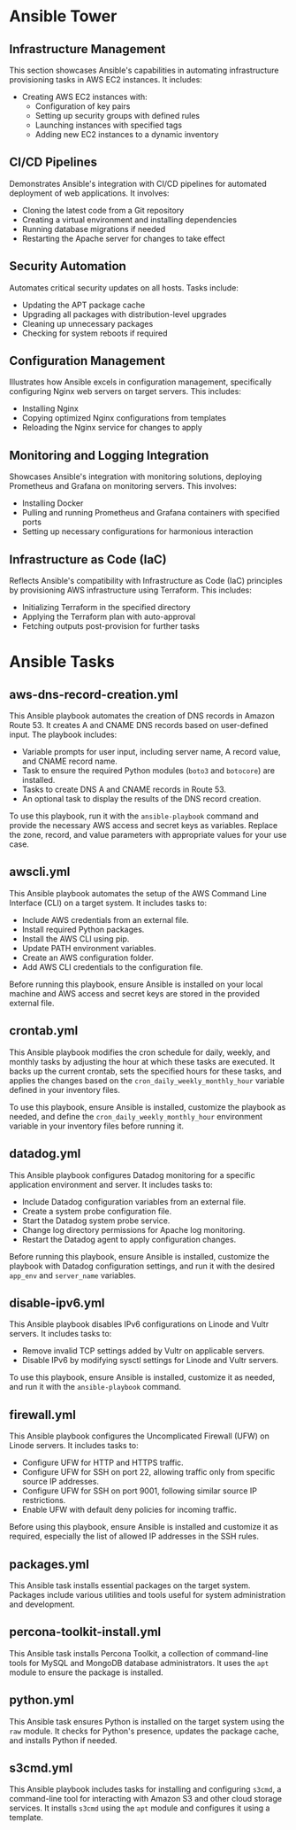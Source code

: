 # Ansible Tower

## Infrastructure Management

This section showcases Ansible's capabilities in automating infrastructure provisioning tasks in AWS EC2 instances. It includes:

- Creating AWS EC2 instances with:
  - Configuration of key pairs
  - Setting up security groups with defined rules
  - Launching instances with specified tags
  - Adding new EC2 instances to a dynamic inventory

## CI/CD Pipelines

Demonstrates Ansible's integration with CI/CD pipelines for automated deployment of web applications. It involves:

- Cloning the latest code from a Git repository
- Creating a virtual environment and installing dependencies
- Running database migrations if needed
- Restarting the Apache server for changes to take effect

## Security Automation

Automates critical security updates on all hosts. Tasks include:

- Updating the APT package cache
- Upgrading all packages with distribution-level upgrades
- Cleaning up unnecessary packages
- Checking for system reboots if required

## Configuration Management

Illustrates how Ansible excels in configuration management, specifically configuring Nginx web servers on target servers. This includes:

- Installing Nginx
- Copying optimized Nginx configurations from templates
- Reloading the Nginx service for changes to apply

## Monitoring and Logging Integration

Showcases Ansible's integration with monitoring solutions, deploying Prometheus and Grafana on monitoring servers. This involves:

- Installing Docker
- Pulling and running Prometheus and Grafana containers with specified ports
- Setting up necessary configurations for harmonious interaction

## Infrastructure as Code (IaC)

Reflects Ansible's compatibility with Infrastructure as Code (IaC) principles by provisioning AWS infrastructure using Terraform. This includes:

- Initializing Terraform in the specified directory
- Applying the Terraform plan with auto-approval
- Fetching outputs post-provision for further tasks

# Ansible Tasks

## aws-dns-record-creation.yml

This Ansible playbook automates the creation of DNS records in Amazon Route 53. It creates A and CNAME DNS records based on user-defined input. The playbook includes:

- Variable prompts for user input, including server name, A record value, and CNAME record name.
- Task to ensure the required Python modules (`boto3` and `botocore`) are installed.
- Tasks to create DNS A and CNAME records in Route 53.
- An optional task to display the results of the DNS record creation.

To use this playbook, run it with the `ansible-playbook` command and provide the necessary AWS access and secret keys as variables. Replace the zone, record, and value parameters with appropriate values for your use case.

## awscli.yml

This Ansible playbook automates the setup of the AWS Command Line Interface (CLI) on a target system. It includes tasks to:

- Include AWS credentials from an external file.
- Install required Python packages.
- Install the AWS CLI using pip.
- Update PATH environment variables.
- Create an AWS configuration folder.
- Add AWS CLI credentials to the configuration file.

Before running this playbook, ensure Ansible is installed on your local machine and AWS access and secret keys are stored in the provided external file.

## crontab.yml

This Ansible playbook modifies the cron schedule for daily, weekly, and monthly tasks by adjusting the hour at which these tasks are executed. It backs up the current crontab, sets the specified hours for these tasks, and applies the changes based on the `cron_daily_weekly_monthly_hour` variable defined in your inventory files.

To use this playbook, ensure Ansible is installed, customize the playbook as needed, and define the `cron_daily_weekly_monthly_hour` environment variable in your inventory files before running it.

## datadog.yml

This Ansible playbook configures Datadog monitoring for a specific application environment and server. It includes tasks to:

- Include Datadog configuration variables from an external file.
- Create a system probe configuration file.
- Start the Datadog system probe service.
- Change log directory permissions for Apache log monitoring.
- Restart the Datadog agent to apply configuration changes.

Before running this playbook, ensure Ansible is installed, customize the playbook with Datadog configuration settings, and run it with the desired `app_env` and `server_name` variables.

## disable-ipv6.yml

This Ansible playbook disables IPv6 configurations on Linode and Vultr servers. It includes tasks to:

- Remove invalid TCP settings added by Vultr on applicable servers.
- Disable IPv6 by modifying sysctl settings for Linode and Vultr servers.

To use this playbook, ensure Ansible is installed, customize it as needed, and run it with the `ansible-playbook` command.

## firewall.yml

This Ansible playbook configures the Uncomplicated Firewall (UFW) on Linode servers. It includes tasks to:

- Configure UFW for HTTP and HTTPS traffic.
- Configure UFW for SSH on port 22, allowing traffic only from specific source IP addresses.
- Configure UFW for SSH on port 9001, following similar source IP restrictions.
- Enable UFW with default deny policies for incoming traffic.

Before using this playbook, ensure Ansible is installed and customize it as required, especially the list of allowed IP addresses in the SSH rules.

## packages.yml

This Ansible task installs essential packages on the target system. Packages include various utilities and tools useful for system administration and development.

## percona-toolkit-install.yml

This Ansible task installs Percona Toolkit, a collection of command-line tools for MySQL and MongoDB database administrators. It uses the `apt` module to ensure the package is installed.

## python.yml

This Ansible task ensures Python is installed on the target system using the `raw` module. It checks for Python's presence, updates the package cache, and installs Python if needed.

## s3cmd.yml

This Ansible playbook includes tasks for installing and configuring `s3cmd`, a command-line tool for interacting with Amazon S3 and other cloud storage services. It installs `s3cmd` using the `apt` module and configures it using a template.
